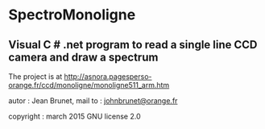 # SpectroMonoligne
Visual C # .net program to read a single line CCD camera and draw a spectrum
---------------------------------------------------------------------------------------
The project is at http://asnora.pagesperso-orange.fr/ccd/monoligne/monoligne511_arm.htm

autor : Jean Brunet, mail to : johnbrunet@orange.fr

copyright : march 2015
GNU license 2.0
